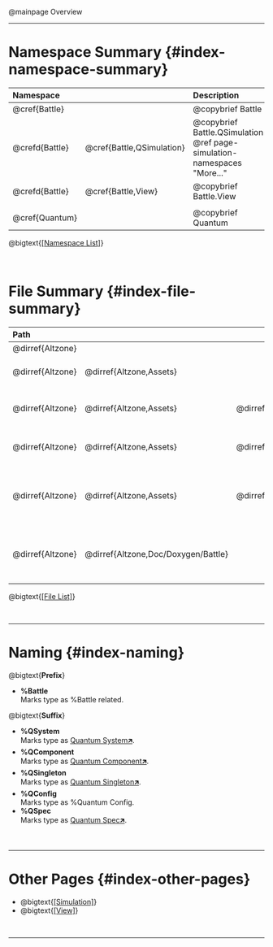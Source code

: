 @mainpage Overview

---

# Namespace Summary {#index-namespace-summary}

|  Namespace                     || Description                                                                        |
| :------------- | :------------------------ | :---------------------------------------------------------------------- |
| @cref{Battle}                             || @copybrief Battle                                                       |
| @crefd{Battle} | @cref{Battle,QSimulation} | @copybrief Battle.QSimulation @ref page-simulation-namespaces "More..." |
| @crefd{Battle} | @cref{Battle,View}        | @copybrief Battle.View                                                  |
|                                                                                                                    |||
| @cref{Quantum}                            || @copybrief Quantum                                                      |

@bigtext{[[Namespace List]](./namespaces.html)}

<br/>

# File Summary {#index-file-summary}

|  Path                                                                                                                          |||| Description                                                                                                                                                                                        |
| :--------------- | :---------------------- | :---------------------------------- | :--------------------------------------------- | :------------------------------------------------------------------------------------------------------------------------------------------------------------------------------------------------- |
| @dirref{Altzone} |                                                                                                              ||| Project Root.                                                                                                                                                                                      |
| @dirref{Altzone} | @dirref{Altzone,Assets}                                                                                      ||| Unity Resources Directory.<br/>Where all game resources are stored, including scripts, graphics, audio, etc.                                                                                       |
|                                                                                                                                                                                                                                                                                                                                    |||||
| @dirref{Altzone} | @dirref{Altzone,Assets} | @dirref{Altzone/Assets,QuantumUser}                                                 || Main %Quantum Directory.<br/>Contains files for %Battle and other %Quantum based development.                                                                                                      |
| @dirref{Altzone} | @dirref{Altzone,Assets} | @dirref{Altzone/Assets,QuantumUser} | @dirref{Altzone/Assets/QuantumUser,Simulation} | Game Simulation Logic Directory. @ref page-simulation-directories "More..."<br/>Contains deterministic %Quantum Simulation logic and state.                                                        |
| @dirref{Altzone} | @dirref{Altzone,Assets} | @dirref{Altzone/Assets,QuantumUser} | @dirref{Altzone/Assets/QuantumUser,View}       | Game View Logic Directory. @ref page-view "More..."<br/>Contains non-deterministic Unity View/Visual logic that is client-side representation of the Simulation.                                   |
|                                                                                                                                                                                                                                                                                                                                    |||||
| @dirref{Altzone} | @dirref{Altzone,Doc/Doxygen/Battle}                                                                          ||| %Battle Documentation files. @dirlink{More...:Altzone/Doc/Doxygen/Battle}<br/>Contains [Doxygen🡵] configuration files, additional documentation files and the generated documentation for %Battle. |

@bigtext{[[File List]](./files.html)}

<br/>

---

# Naming {#index-naming}

@bigtext{**Prefix**}
- **%Battle**  
  Marks type as %Battle related.

@bigtext{**Suffix**}
- **%QSystem**  
  Marks type as [Quantum System🡵].
- **%QComponent**  
  Marks type as [Quantum Component🡵].
- **%QSingleton**  
  Marks type as [Quantum Singleton🡵].
- **%QConfig**  
  Marks type as %Quantum Config.
- **%QSpec**  
  Marks type as [Quantum Spec🡵].


<br/>

---

# Other Pages {#index-other-pages}

- @bigtext{[[Simulation]](#page-simulation)}
- @bigtext{[[View]](#page-view)}

<br/>

---

[Quantum System🡵]:    https://doc.photonengine.com/quantum/current/manual/quantum-ecs/systems
[Quantum Component🡵]: https://doc.photonengine.com/quantum/current/manual/quantum-ecs/dsl
[Quantum Singleton🡵]: https://doc.photonengine.com/quantum/current/manual/quantum-ecs/dsl
[Quantum Spec🡵]:      https://doc.photonengine.com/quantum/current/manual/assets/assets-simulation
[Doxygen🡵]:           https://www.doxygen.nl/index.html